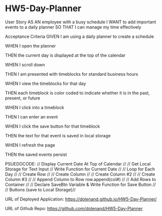 # HW5-Day-Planner
User Story
AS AN employee with a busy schedule
I WANT to add important events to a daily planner
SO THAT I can manage my time effectively

Acceptance Criteria
GIVEN I am using a daily planner to create a schedule

WHEN I open the planner

THEN the current day is displayed at the top of the calendar

WHEN I scroll down

THEN I am presented with timeblocks for standard business hours

WHEN I view the timeblocks for that day

THEN each timeblock is color coded to indicate whether it is in the past, present, or future

WHEN I click into a timeblock

THEN I can enter an event

WHEN I click the save button for that timeblock

THEN the text for that event is saved in local storage

WHEN I refresh the page

THEN the saved events persist

PSUEDOCODE:
// Display Current Date At Top of Calendar //
// Get Local Storage for Text Input
// Write Function for Current Date //
// Loop for Each Day //
// Create Row //
// Create Column //
// Create Column #2 //
// Create Column #3 // 
// Append Column to Row row.append(col#) //
// Add Rows to Container //
// Declare SaveBtn Variable & Write Function for Save Button //
// Buttons (save to Local Storage)//

URL of Deployed Application: https://dolenand.github.io/HW5-Day-Planner/

URL of Github Repo: https://github.com/dolenand/HW5-Day-Planner